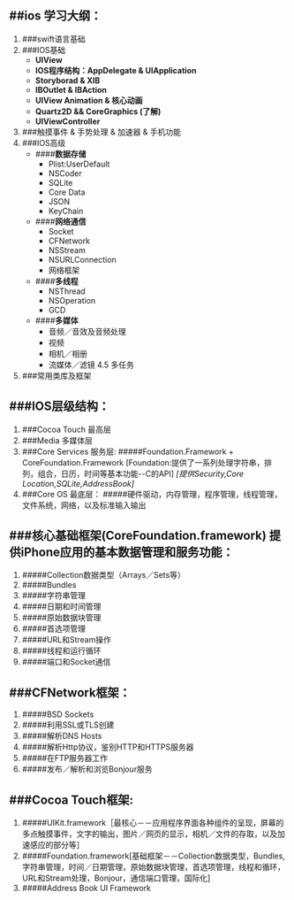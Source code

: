 ##ios 学习大纲：
---
1. ###swift语言基础
2. ###IOS基础
	+ **UIView**
	+ **IOS程序结构：AppDelegate & UIApplication**
	+ **Storyborad & XIB**
	+ **IBOutlet & IBAction**
	+ **UIView Animation & 核心动画**
	+ **Quartz2D && CoreGraphics (了解)**
	+ **UIViewController**
3. ###触摸事件 & 手势处理 & 加速器 & 手机功能
4. ###IOS高级
	+ ####**数据存储**
	  - Plist:UserDefault
	  - NSCoder
	  - SQLite
	  - Core Data
	  - JSON
	  - KeyChain
	+ ####**网络通信**
	  - Socket
	  - CFNetwork
	  - NSStream
	  - NSURLConnection
	  - 网络框架
	+ ####**多线程**
	  - NSThread
	  - NSOperation
	  - GCD
	+ ####**多媒体**
	  - 音频／音效及音频处理
	  - 视频
	  - 相机／相册
	  - 流媒体／滤镜
	4.5 多任务
5. ###常用类库及框架 


###IOS层级结构：
---
1. ###Cocoa Touch 最高层
2. ###Media 多媒体层
3. ###Core Services 服务层:
#####Foundation.Framework + CoreFoundation.Framework [Foundation:提供了一系列处理字符串，排列，组合，日历，时间等基本功能--C的API] *[提供Security,Core Location,SQLite,AddressBook]*
4. ###Core OS 最底层：
#####硬件驱动，内存管理，程序管理，线程管理，文件系统，网络，以及标准输入输出


###核心基础框架(CoreFoundation.framework) 提供iPhone应用的基本数据管理和服务功能：
---
1. #####Collection数据类型（Arrays／Sets等）
2. #####Bundles
3. #####字符串管理
4. #####日期和时间管理
5. #####原始数据块管理
6. #####首选项管理
7. #####URL和Stream操作
8. #####线程和运行循环
9. #####端口和Socket通信

###CFNetwork框架：
---
1. #####BSD Sockets
2. #####利用SSL或TLS创建
3. #####解析DNS Hosts
4. #####解析Http协议，鉴别HTTP和HTTPS服务器
5. #####在FTP服务器工作
6. #####发布／解析和浏览Bonjour服务

###Cocoa Touch框架:
---
1. #####UIKit.framework［最核心－－应用程序界面各种组件的呈现，屏幕的多点触摸事件，文字的输出，图片／网页的显示，相机／文件的存取，以及加速感应的部分等］
2. #####Foundation.framework[基础框架－－Collection数据类型，Bundles,字符串管理，时间／日期管理，原始数据块管理，首选项管理，线程和循环，URL和Stream处理，Bonjour，通信端口管理，国际化]
3. #####Address Book UI Framework
